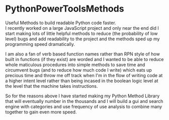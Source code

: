 # PythonPowerToolsMethods
Useful Methods to build readable Python code faster.<br>
I recently worked on a large JavaScript project and only near the end did I start
making lots of little helpful methods to reduce (the probability of low level) bugs and add readability to the project
and the methods sped up my programming speed dramatically.

I am also a fan of verb based function names rather than RPN style of how built in functions
(if they exist) are worded and I wanted to be able to reduce whole maticulous procedures into simple methods to save
time and circumvent bugs (and to reduce how much code I write) which eats up precious time and throw me off track
when I'm in the flow of writing code at a higher intent level rather than being incased in the boolean logic level
at the level that the machine takes instructions. 

So for the reasons above I have started making my Python Method Library that will eventually
number in the thousands and I will build a gui and search engine with categories and use
frequency of use analysis to combine many together to gain even more speed.
